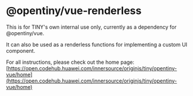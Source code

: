 # @opentiny/vue-renderless

This is for TINY's own internal use only, currently as a dependency for @opentiny/vue.

It can also be used as a renderless functions for implementing a custom UI component.

For all instructions, please check out the home page: [https://open.codehub.huawei.com/innersource/originjs/tiny/opentiny-vue/home](https://open.codehub.huawei.com/innersource/originjs/tiny/opentiny-vue/home)
